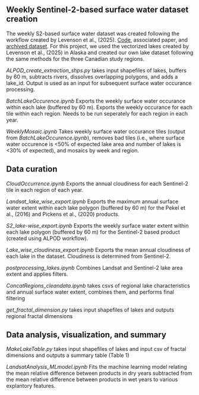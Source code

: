 ## Weekly Sentinel-2-based surface water dataset creation 
The weekly S2-based surface water dataset was created following the workflow created by Levenson et al., (2025). [Code]([url](https://github.com/ericslevenson/ALPOD)), associated paper, and [archived dataset]([url](https://daac.ornl.gov/cgi-bin/dsviewer.pl?ds_id=2399)). For this project, we used the vectorized lakes created by Levenson et al., (2025) in Alaska and created our own lake dataset following the same methods for the three Canadian study regions.

_ALPOD_create_extraction_shps.py_ takes input shapefiles of lakes, buffers by 60 m, subtracts rivers, dissolves overlapping polygons, and adds a lake_id. Output is used as an input for subsequent surface water occurance processing.  

_BatchLakeOccurence.ipynb_ Exports the weekly surface water occurance within each lake (buffered by 60 m). Exports the weekly occurance for each tile within each region. Needs to be run seperately for each region in each year.

_WeeklyMosaic.ipynb_ Takes weekly surface water occurance tiles (output from _BatchLakeOccurence.ipynb_), removes bad tiles (i.e., where surface water occurence is <50% of expected lake area and number of lakes is <30% of expected), and mosaics by week and region.

## Data curation 
_CloudOccurrence.ipynb_ Exports the annual cloudiness for each Sentinel-2 tile in each region of each year.

_Landsat_lake_wise_export.ipynb_ Exports the maximum annual surface water extent within each lake polygon (buffered by 60 m) for the Pekel et al., (2016) and Pickens et al., (2020) products.

_S2_lake-wise_export.ipynb_ Exports the weekly surface water extent within each lake polygon (buffered by 60 m) for the Sentinel-2 based product (created using ALPOD workflow).

_Lake_wise_cloudiness_export.ipynb_ Exports the mean annual cloudiness of each lake in the dataset. Cloudiness is determined from Sentinel-2.

_postprocessing_lakes.ipynb_ Combines Landsat and Sentinel-2 lake area extent and applies filters. 

_ConcatRegions_cleandata.ipynb_ takes csvs of regional lake characteristics and annual surface water extent, combines them, and performs final filtering

_get_fractal_dimension.py_ takes input shapefiles of lakes and outputs regional fractal dimensions  

## Data analysis, visualization, and summary 
_MakeLakeTable.py_ takes input shapefiles of lakes and input csv of fractal dimensions and outputs a summary table (Table 1)  

_LandsatAnalysis_MLmodel.ipynb_ Fits the machine learning model relating the mean relative difference between products in dry years subtracted from the mean relative difference between products in wet years to various explantory features.

